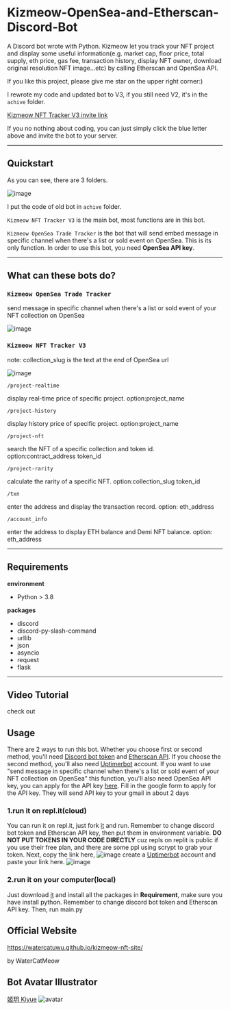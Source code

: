 # Kizmeow-OpenSea-and-Etherscan-Discord-Bot

A Discord bot wrote with Python. Kizmeow let you track your NFT project and display some useful information(e.g. market cap, floor price, total supply, eth price, gas fee, transaction history, display NFT owner, download original resolution NFT image...etc) by calling Etherscan and OpenSea API.

If you like this project, please give me star on the upper right corner:)

I rewrote my code and updated bot to V3, if you still need V2, it's in the `achive` folder.

[Kizmeow NFT Tracker V3 invite link](https://discord.com/api/oauth2/authorize?client_id=923512417907015693&permissions=277025508352&scope=applications.commands%20bot)

If you no nothing about coding, you can just simply click the blue letter above and invite the bot to your server.

-------------------------------------------------------------------------------------------------------------------------------------------------

Quickstart
-----------------
As you can see, there are 3 folders.

![image](https://user-images.githubusercontent.com/80938768/164334232-7e6c6a00-a9ec-417d-bb7a-2fc7f82d926f.png)


I put the code of old bot in `achive` folder.

`Kizmeow NFT Tracker V3` is the main bot, most functions are in this bot.

`Kizmeow OpenSea Trade Tracker` is the bot that will send embed message in specific channel when there's a list or sold event on OpenSea. This is its only function. In order to use this bot, you need **OpenSea API key**.

-------------------------------------------------------------------------------------------------------------------------------------------------

What can these bots do?
-----------------
### `Kizmeow OpenSea Trade Tracker`

send message in specific channel when there's a list or sold event of your NFT collection on OpenSea

![image](https://user-images.githubusercontent.com/80938768/149489498-5e80a294-a9a6-4a3d-8af2-fdcb6d530ba1.png)

### `Kizmeow NFT Tracker V3`

note: collection_slug is the text at the end of OpenSea url

![image](https://user-images.githubusercontent.com/80938768/155941533-a9e86c86-54e5-4708-b1fe-0b05ca48033c.png)


`/project-realtime`

display real-time price of specific project. option:project_name

`/project-history`

display history price of specific project. option:project_name

`/project-nft`

search the NFT of a specific collection and token id. option:contract_address token_id

`/project-rarity`

calculate the rarity of a specific NFT. option:collection_slug token_id

`/txn`

enter the address and display the transaction record. option: eth_address

`/account_info`

enter the address to display ETH balance and Demi NFT balance. option: eth_address

-------------------------------------------------------------------------------------------------------------------------------------------------

Requirements
-----------------
**environment**

+ Python > 3.8

**packages**

+ discord
+ discord-py-slash-command
+ urllib
+ json
+ asyncio
+ request
+ flask

-------------------------------------------------------------------------------------------------------------------------------------------------

Video Tutorial
-----------------
check out 

Usage
-----------------
There are 2 ways to run this bot.
Whether you choose first or second method, you'll need [Discord bot token](https://discord.com/developers/applications) and [Etherscan API](https://etherscan.io/myapikey). If you choose the second method, you'll also need [Uptimerbot](https://uptimerobot.com/) account. If you want to use "send message in specific channel when there's a list or sold event of your NFT collection on OpenSea" this function, you'll also need OpenSea API key, you can apply for the API key [here](https://docs.opensea.io/reference/request-an-api-key). Fill in the google form to apply for the API key. They will send API key to your gmail in about 2 days

### 1.run it on repl.it(cloud)
You can run it on repl.it, just fork [it](https://replit.com/@xeiftc/Kizmeow-NFT-Tracker-V2) and run. Remember to change discord bot token and Etherscan API key, then put them in environment variable. **DO NOT PUT TOKENS IN YOUR CODE DIRECTLY** cuz repls on replit is public if you use their free plan, and there are some ppl using scrypt to grab your token.
Next, copy the link here, ![image](https://user-images.githubusercontent.com/80938768/146533872-021b05b3-f18c-44db-a943-527903dc6616.png) create a [Uptimerbot](https://uptimerobot.com/) account and paste your link here. ![image](https://user-images.githubusercontent.com/80938768/146534310-74201ab2-700e-4271-94a2-f2ecf8d12acb.png)

### 2.run it on your computer(local)
Just download [it](https://github.com/Xeift/Kizmeow-OpenSea-and-Etherscan-Discord-Bot/archive/refs/heads/main.zip) and install all the packages in **Requirement**, make sure you have install python. Remember to change discord bot token and Etherscan API key. Then, run main.py

Official Website
-----------------
https://watercatuwu.github.io/kizmeow-nft-site/ 

by WaterCatMeow

Bot Avatar Illustrator
-----------------
[姬玥 Kiyue](https://www.facebook.com/profile.php?id=100026170072950)
![avatar](https://user-images.githubusercontent.com/80938768/146544100-315cdd44-7461-441b-a3dd-d3ee653b145a.png)
